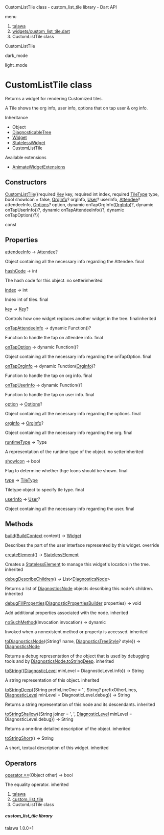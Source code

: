 




CustomListTile class - custom\_list\_tile library - Dart API







menu

1. [talawa](../index.html)
2. [widgets/custom\_list\_tile.dart](../widgets_custom_list_tile/widgets_custom_list_tile-library.html)
3. CustomListTile class

CustomListTile


dark\_mode

light\_mode




# CustomListTile class


Returns a widget for rendering Customized tiles.

A Tile shows the org info, user info, options that on tap user & org info.


Inheritance

* Object
* [DiagnosticableTree](https://api.flutter.dev/flutter/foundation/DiagnosticableTree-class.html)
* [Widget](https://api.flutter.dev/flutter/widgets/Widget-class.html)
* [StatelessWidget](https://api.flutter.dev/flutter/widgets/StatelessWidget-class.html)
* CustomListTile

Available extensions

* [AnimateWidgetExtensions](https://pub.dev/documentation/flutter_animate/4.5.0/flutter_animate/AnimateWidgetExtensions.html)



## Constructors

[CustomListTile](../widgets_custom_list_tile/CustomListTile/CustomListTile.html)({required [Key](https://api.flutter.dev/flutter/foundation/Key-class.html) key, required int index, required [TileType](../enums_enums/TileType.html) type, bool showIcon = false, [OrgInfo](../models_organization_org_info/OrgInfo-class.html)? orgInfo, [User](../models_user_user_info/User-class.html)? userInfo, [Attendee](../models_events_event_model/Attendee-class.html)? attendeeInfo, [Options](../models_options_options/Options-class.html)? option, dynamic onTapOrgInfo([OrgInfo](../models_organization_org_info/OrgInfo-class.html))?, dynamic onTapUserInfo()?, dynamic onTapAttendeeInfo()?, dynamic onTapOption()?})

const



## Properties

[attendeeInfo](../widgets_custom_list_tile/CustomListTile/attendeeInfo.html)
→ [Attendee](../models_events_event_model/Attendee-class.html)?

Object containing all the necessary info regarding the Attendee.
final

[hashCode](https://api.flutter.dev/flutter/widgets/Widget/hashCode.html)
→ int

The hash code for this object.
no setterinherited

[index](../widgets_custom_list_tile/CustomListTile/index.html)
→ int

Index int of tiles.
final

[key](https://api.flutter.dev/flutter/widgets/Widget/key.html)
→ [Key](https://api.flutter.dev/flutter/foundation/Key-class.html)?

Controls how one widget replaces another widget in the tree.
finalinherited

[onTapAttendeeInfo](../widgets_custom_list_tile/CustomListTile/onTapAttendeeInfo.html)
→ dynamic Function()?

Function to handle the tap on attendee info.
final

[onTapOption](../widgets_custom_list_tile/CustomListTile/onTapOption.html)
→ dynamic Function()?

Object containing all the necessary info regarding the onTapOption.
final

[onTapOrgInfo](../widgets_custom_list_tile/CustomListTile/onTapOrgInfo.html)
→ dynamic Function([OrgInfo](../models_organization_org_info/OrgInfo-class.html))?

Function to handle the tap on org info.
final

[onTapUserInfo](../widgets_custom_list_tile/CustomListTile/onTapUserInfo.html)
→ dynamic Function()?

Function to handle the tap on user info.
final

[option](../widgets_custom_list_tile/CustomListTile/option.html)
→ [Options](../models_options_options/Options-class.html)?

Object containing all the necessary info regarding the options.
final

[orgInfo](../widgets_custom_list_tile/CustomListTile/orgInfo.html)
→ [OrgInfo](../models_organization_org_info/OrgInfo-class.html)?

Object containing all the necessary info regarding the org.
final

[runtimeType](https://api.flutter.dev/flutter/foundation/Diagnosticable/runtimeType.html)
→ Type

A representation of the runtime type of the object.
no setterinherited

[showIcon](../widgets_custom_list_tile/CustomListTile/showIcon.html)
→ bool

Flag to determine whether thge Icons should be shown.
final

[type](../widgets_custom_list_tile/CustomListTile/type.html)
→ [TileType](../enums_enums/TileType.html)

Tiletype object to specify tle type.
final

[userInfo](../widgets_custom_list_tile/CustomListTile/userInfo.html)
→ [User](../models_user_user_info/User-class.html)?

Object containing all the necessary info regarding the user.
final



## Methods

[build](../widgets_custom_list_tile/CustomListTile/build.html)([BuildContext](https://api.flutter.dev/flutter/widgets/BuildContext-class.html) context)
→ [Widget](https://api.flutter.dev/flutter/widgets/Widget-class.html)


Describes the part of the user interface represented by this widget.
override

[createElement](https://api.flutter.dev/flutter/widgets/StatelessWidget/createElement.html)()
→ [StatelessElement](https://api.flutter.dev/flutter/widgets/StatelessElement-class.html)


Creates a [StatelessElement](https://api.flutter.dev/flutter/widgets/StatelessElement-class.html) to manage this widget's location in the tree.
inherited

[debugDescribeChildren](https://api.flutter.dev/flutter/foundation/DiagnosticableTree/debugDescribeChildren.html)()
→ List<[DiagnosticsNode](https://api.flutter.dev/flutter/foundation/DiagnosticsNode-class.html)>


Returns a list of [DiagnosticsNode](https://api.flutter.dev/flutter/foundation/DiagnosticsNode-class.html) objects describing this node's
children.
inherited

[debugFillProperties](https://api.flutter.dev/flutter/widgets/Widget/debugFillProperties.html)([DiagnosticPropertiesBuilder](https://api.flutter.dev/flutter/foundation/DiagnosticPropertiesBuilder-class.html) properties)
→ void


Add additional properties associated with the node.
inherited

[noSuchMethod](https://api.flutter.dev/flutter/foundation/Diagnosticable/noSuchMethod.html)(Invocation invocation)
→ dynamic


Invoked when a nonexistent method or property is accessed.
inherited

[toDiagnosticsNode](https://api.flutter.dev/flutter/foundation/DiagnosticableTree/toDiagnosticsNode.html)({String? name, [DiagnosticsTreeStyle](https://api.flutter.dev/flutter/foundation/DiagnosticsTreeStyle.html)? style})
→ [DiagnosticsNode](https://api.flutter.dev/flutter/foundation/DiagnosticsNode-class.html)


Returns a debug representation of the object that is used by debugging
tools and by [DiagnosticsNode.toStringDeep](https://api.flutter.dev/flutter/foundation/DiagnosticsNode/toStringDeep.html).
inherited

[toString](https://api.flutter.dev/flutter/foundation/Diagnosticable/toString.html)({[DiagnosticLevel](https://api.flutter.dev/flutter/foundation/DiagnosticLevel.html) minLevel = DiagnosticLevel.info})
→ String


A string representation of this object.
inherited

[toStringDeep](https://api.flutter.dev/flutter/foundation/DiagnosticableTree/toStringDeep.html)({String prefixLineOne = '', String? prefixOtherLines, [DiagnosticLevel](https://api.flutter.dev/flutter/foundation/DiagnosticLevel.html) minLevel = DiagnosticLevel.debug})
→ String


Returns a string representation of this node and its descendants.
inherited

[toStringShallow](https://api.flutter.dev/flutter/foundation/DiagnosticableTree/toStringShallow.html)({String joiner = ', ', [DiagnosticLevel](https://api.flutter.dev/flutter/foundation/DiagnosticLevel.html) minLevel = DiagnosticLevel.debug})
→ String


Returns a one-line detailed description of the object.
inherited

[toStringShort](https://api.flutter.dev/flutter/widgets/Widget/toStringShort.html)()
→ String


A short, textual description of this widget.
inherited



## Operators

[operator ==](https://api.flutter.dev/flutter/widgets/Widget/operator_equals.html)(Object other)
→ bool


The equality operator.
inherited



 


1. [talawa](../index.html)
2. [custom\_list\_tile](../widgets_custom_list_tile/widgets_custom_list_tile-library.html)
3. CustomListTile class

##### custom\_list\_tile library





talawa
1.0.0+1






